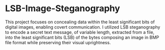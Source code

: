 # LSB-Image-Steganography
This project focuses on concealing data within the least significant bits of digital images, enabling covert communication. I utilized LSB steganography to encode a secret text message, of variable length, extracted from a file, into the least significant bits (LSB) of the bytes composing an image in BMP file format while preserving their visual uprightness.
